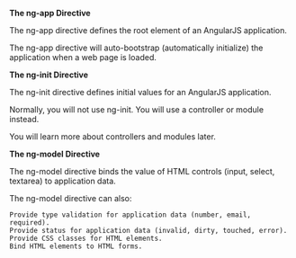 **The ng-app Directive**

The ng-app directive defines the root element of an AngularJS application.

The ng-app directive will auto-bootstrap (automatically initialize) the application when a web page is loaded.

**The ng-init Directive**

The ng-init directive defines initial values for an AngularJS application.

Normally, you will not use ng-init. You will use a controller or module instead.

You will learn more about controllers and modules later.

**The ng-model Directive**

The ng-model directive binds the value of HTML controls (input, select, textarea) to application data.

The ng-model directive can also:

    Provide type validation for application data (number, email, required).
    Provide status for application data (invalid, dirty, touched, error).
    Provide CSS classes for HTML elements.
    Bind HTML elements to HTML forms.
